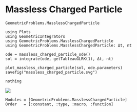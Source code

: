 
# Massless Charged Particle

```@docs
GeometricProblems.MasslessChargedParticle
```

```@eval
using Plots
using GeometricIntegrators
using GeometricProblems.MasslessChargedParticle
using GeometricProblems.MasslessChargedParticle: Δt, nt

ode = massless_charged_particle_ode()
sol = integrate(ode, getTableauGLRK(1), Δt, nt)

plot_massless_charged_particle(sol, ode.parameters)
savefig("massless_charged_particle.svg")

nothing
```

![](massless_charged_particle.svg)



```@autodocs
Modules = [GeometricProblems.MasslessChargedParticle]
Order   = [:constant, :type, :macro, :function]
```
